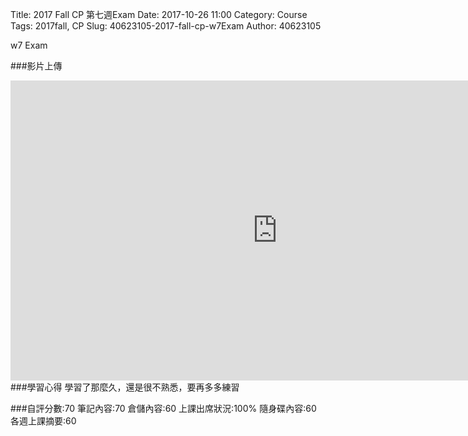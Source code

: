 Title: 2017 Fall CP 第七週Exam
Date: 2017-10-26 11:00
Category: Course
Tags: 2017fall, CP
Slug: 40623105-2017-fall-cp-w7Exam
Author: 40623105

w7 Exam

<!-- PELICAN_END_SUMMARY -->


###影片上傳
<iframe width="854" height="480" src="https://www.youtube.com/embed/fWJyCa27D7w" frameborder="0" gesture="media" allowfullscreen></iframe>
###學習心得
學習了那麼久，還是很不熟悉，要再多多練習

###自評分數:70
筆記內容:70
倉儲內容:60
上課出席狀況:100%
 隨身碟內容:60
各週上課摘要:60